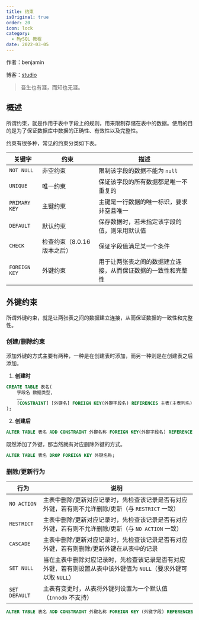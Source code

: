 ```yaml
---
title: 约束
isOriginal: true
order: 20
icon: lock
category:
  - MySQL 教程
date: 2022-03-05
---
```


作者：benjamin

博客：[studio](https://benjam1n.eu.org)

> 吾生也有涯，而知也无涯。

## 概述

所谓约束，就是作用于表中字段上的规则，用来限制存储在表中的数据。使用的目的是为了保证数据库中数据的正确性、有效性以及完整性。

约束有很多种，常见的约束分类如下表。

| 关键字        | 约束                        | 描述                                                         |
| ------------- | --------------------------- | ------------------------------------------------------------ |
| `NOT NULL`    | 非空约束                    | 限制该字段的数据不能为 `null`                                |
| `UNIQUE`      | 唯一约束                    | 保证该字段的所有数据都是唯一不重复的                         |
| `PRIMARY KEY` | 主键约束                    | 主键是一行数据的唯一标识，要求非空且唯一                     |
| `DEFAULT`     | 默认约束                    | 保存数据时，若未指定该字段的值，则采用默认值                 |
| `CHECK`       | 检查约束（8.0.16 版本之后） | 保证字段值满足某一个条件                                     |
| `FOREIGN KEY` | 外键约束                    | 用于让两张表之间的数据建立连接，从而保证数据的一致性和完整性 |

## 外键约束

所谓外键约束，就是让两张表之间的数据建立连接，从而保证数据的一致性和完整性。

### 创建/删除约束

添加外键的方式主要有两种，一种是在创建表时添加，而另一种则是在创建表之后添加。

1.  **创建时**

```sql
CREATE TABLE 表名(
	字段名 数据类型,
    ……
    [CONSTRAINT] [外键名] FOREIGN KEY(外键字段名) REFERENCES 主表(主表列名)
);
```

2.  **创建后**

```sql
ALTER TABLE 表名 ADD CONSTRAINT 外键名称 FOREIGN KEY(外键字段名) REFERENCES 主表(主表列名);
```

既然添加了外键，那当然就有对应删除外键的方式。

```sql
ALTER TABLE 表名 DROP FOREIGN KEY 外键名称;
```

### 删除/更新行为

| 行为          | 说明                                                                                                             |
| ------------- | ---------------------------------------------------------------------------------------------------------------- |
| `NO ACTION`   | 主表中删除/更新对应记录时，先检查该记录是否有对应外键，若有则不允许删除/更新（与 `RESTRICT` 一致）               |
| `RESTRICT`    | 主表中删除/更新对应记录时，先检查该记录是否有对应外键，若有则不允许删除/更新（与 `NO ACTION` 一致）              |
| `CASCADE`     | 主表中删除/更新对应记录时，先检查该记录是否有对应外键，若有则删除/更新外键在从表中的记录                         |
| `SET NULL`    | 当在主表中删除对应记录时，先检查该记录是否有对应外键，若有则设置从表中该外键值为 `NULL`（要求外键可以取 `NULL`） |
| `SET DEFAULT` | 主表有变更时，从表将外键列设置为一个默认值（`Innodb` 不支持）                                                    |

```sql
ALTER TABLE 表名 ADD CONSTRAINT 外键名称 FOREIGN KEY (外键字段) REFERENCES 主表名(主表字段名) ON UPDATE CASCADE ON DELETE CASCADE;
```
